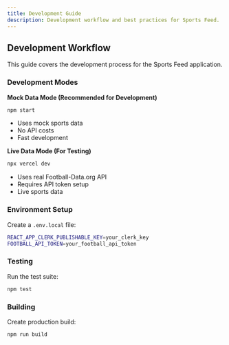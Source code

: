 ```yaml
---
title: Development Guide
description: Development workflow and best practices for Sports Feed.
---
```


## Development Workflow

This guide covers the development process for the Sports Feed application.

### Development Modes

**Mock Data Mode (Recommended for Development)**
```bash
npm start
```
- Uses mock sports data
- No API costs
- Fast development

**Live Data Mode (For Testing)**
```bash
npx vercel dev
```
- Uses real Football-Data.org API
- Requires API token setup
- Live sports data

### Environment Setup

Create a `.env.local` file:
```bash
REACT_APP_CLERK_PUBLISHABLE_KEY=your_clerk_key
FOOTBALL_API_TOKEN=your_football_api_token
```

### Testing

Run the test suite:
```bash
npm test
```

### Building

Create production build:
```bash
npm run build
```